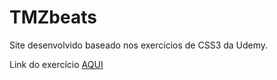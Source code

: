 # TMZbeats
Site desenvolvido baseado nos exercícios de CSS3 da Udemy.

Link do exercício [AQUI](https://sergioribeiro7820.github.io/TMZbeats/)
